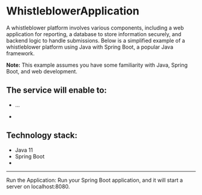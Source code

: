 # WhistleblowerApplication
A whistleblower platform involves various components, including a web application for reporting, a database to store information securely, and backend logic to handle submissions. Below is a simplified example of a whistleblower platform using Java with Spring Boot, a popular Java framework.

**Note:** This example assumes you have some familiarity with Java, Spring Boot, and web development.

The service will enable to:
----------------
- ...

- 
**Technology stack:**
---------------- 
* Java 11
* Spring Boot
* 
---------------- 
Run the Application:
Run your Spring Boot application, and it will start a server on localhost:8080.